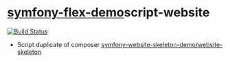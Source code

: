 # [symfony-flex-demo](https://symfony-flex-demo.github.io)script-website

[![Build Status](https://travis-ci.org/symfony-flex-demo/script-website.svg?branch=master)](https://travis-ci.org/symfony-flex-demo/script-website)

* Script duplicate of composer [symfony-website-skeleton-demo/website-skeleton](https://github.com/symfony-website-skeleton-demo/website-skeleton)
